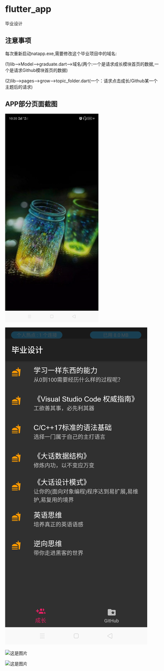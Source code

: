 # flutter_app

毕业设计

## 注意事项

每次重新启动natapp.exe,需要修改这个毕业项目中的域名:


(1)lib-->Model-->graduate.dart-->域名(两个:一个是请求成长模块首页的数据,一个是请求Github模块首页的数据)


(2)lib-->pages-->grow-->topic_folder.dart(一个：请求点击成长/Github某一个主题后的请求)

## APP部分页面截图
<img src=https://github.com/kyrile/Graduation-design/blob/main/flutter_01.png width=60% height=60%/>


![这是图片](https://github.com/kyrile/Graduation-design/blob/main/flutter_02.png)


![这是图片](/flutter_03.jpg)


![这是图片](/flutter_04.jpg)
